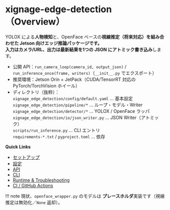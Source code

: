 # xignage-edge-detection（Overview）

YOLOX による**人物検知**と、OpenFace ベースの**視線推定（将来対応）**を組み合わせた **Jetson 向けエッジ推論**パッケージです。  
**入力**はカメラ/URL、**出力**は最新結果を1つの JSON に**アトミック書き込み**します。  

- 公開 API：`run_camera_loop(camera_id, output_json)` / `run_inference_once(frame, writers)`（`__init__.py` でエクスポート）
- 推奨環境：Jetson Orin + JetPack（CUDA/TensorRT 対応の PyTorch/TorchVision ホイール）
- ディレクトリ（抜粋）：  
  `xignage_edge_detection/config/default.yaml` … 基本設定  
  `xignage_edge_detection/pipeline/*` … ループ・モデル・Writer  
  `xignage_edge_detection/detector/*` … YOLOX / OpenFace ラッパ  
  `xignage_edge_detection/io/json_writer.py` … JSON Writer（アトミック）  
  `scripts/run_inference.py` … CLI エントリ  
  `requirements-*.txt` / `pyproject.toml` … 依存  

**Quick Links**  

- [セットアップ](./setup.md)
- [設定](./config.md)
- [API](./api.md)
- [CLI](./cli.md)
- [Runtime & Troubleshooting](./runtime.md)
- [CI / GitHub Actions](../../ci/workflows/xignage-edge-detection/ci.md)

!!! note
    現状、`openface_wrapper.py` のモデルは **プレースホルダ**実装です（視線推定は無効化／`None` 返却）。
